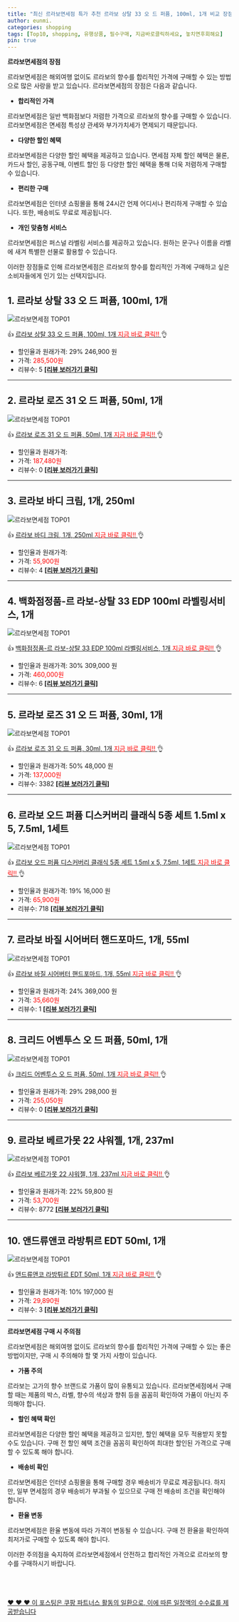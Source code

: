 ```yaml
---
title: "최신 르라보면세점 특가 추천 르라보 상탈 33 오 드 퍼퓸, 100ml, 1개 비교 장점"
author: eunmi.
categories: shopping
tags: [Top10, shopping, 유행상품, 필수구매, 지금바로클릭하세요, 놓치면후회해요]
pin: true
---
```

**르라보면세점의 장점**

르라보면세점은 해외여행 없이도 르라보의 향수를 합리적인 가격에 구매할 수 있는 방법으로 많은 사랑을 받고 있습니다. 르라보면세점의 장점은 다음과 같습니다.

* **합리적인 가격**

르라보면세점은 일반 백화점보다 저렴한 가격으로 르라보의 향수를 구매할 수 있습니다. 르라보면세점은 면세점 특성상 관세와 부가가치세가 면제되기 때문입니다.

* **다양한 할인 혜택**

르라보면세점은 다양한 할인 혜택을 제공하고 있습니다. 면세점 자체 할인 혜택은 물론, 카드사 할인, 공동구매, 이벤트 할인 등 다양한 할인 혜택을 통해 더욱 저렴하게 구매할 수 있습니다.

* **편리한 구매**

르라보면세점은 인터넷 쇼핑몰을 통해 24시간 언제 어디서나 편리하게 구매할 수 있습니다. 또한, 배송비도 무료로 제공됩니다.

* **개인 맞춤형 서비스**

르라보면세점은 퍼스널 라벨링 서비스를 제공하고 있습니다. 원하는 문구나 이름을 라벨에 새겨 특별한 선물로 활용할 수 있습니다.

이러한 장점들로 인해 르라보면세점은 르라보의 향수를 합리적인 가격에 구매하고 싶은 소비자들에게 인기 있는 선택지입니다.

   

## 1. 르라보 상탈 33 오 드 퍼퓸, 100ml, 1개

![르라보면세점 TOP01](https://thumbnail6.coupangcdn.com/thumbnails/remote/230x230ex/image/vendor_inventory/ca34/f82413402e9a8e1e11fde9142227d09a66f7faca11c10647b7ce1ccc320e.png)


👍 [르라보 상탈 33 오 드 퍼퓸, 100ml, 1개 <font color=red> 지금 바로 클릭!! </font> ](https://link.coupang.com/re/AFFSDP?lptag=AF3617701&subid=GithubCoopas&pageKey=6717881655&traceid=V0-153&itemId=15617369085&vendorItemId=82835192949) 👌 


- 할인율과 원래가격: 29%  246,900   원
- 가격: <span style='color:red'>285,500원</span>
- 리뷰수: 5  [**[리뷰 보러가기 클릭]**](https://link.coupang.com/re/AFFSDP?lptag=AF3617701&subid=GithubCoopas&pageKey=6717881655&traceid=V0-153&itemId=15617369085&vendorItemId=82835192949)

---


   

## 2. 르라보 로즈 31 오 드 퍼퓸, 50ml, 1개

![르라보면세점 TOP01](https://thumbnail9.coupangcdn.com/thumbnails/remote/230x230ex/image/vendor_inventory/a102/45fd427e3025c6d25570fd602de4f27d4396854682833993fb5d850a35d1.png)


👍 [르라보 로즈 31 오 드 퍼퓸, 50ml, 1개 <font color=red> 지금 바로 클릭!! </font> ](https://link.coupang.com/re/AFFSDP?lptag=AF3617701&subid=GithubCoopas&pageKey=6638384480&traceid=V0-153&itemId=15165560253&vendorItemId=82386951945) 👌 


- 할인율과 원래가격: 
- 가격: <span style='color:red'>187,480원</span>
- 리뷰수: 0  [**[리뷰 보러가기 클릭]**](https://link.coupang.com/re/AFFSDP?lptag=AF3617701&subid=GithubCoopas&pageKey=6638384480&traceid=V0-153&itemId=15165560253&vendorItemId=82386951945)

---


   

## 3. 르라보 바디 크림, 1개, 250ml

![르라보면세점 TOP01](https://thumbnail7.coupangcdn.com/thumbnails/remote/230x230ex/image/vendor_inventory/a73e/5d0078b4641943b4c0fb658a69a931599cebce76c1f741e96ca3026ab0fc.jpg)


👍 [르라보 바디 크림, 1개, 250ml <font color=red> 지금 바로 클릭!! </font> ](https://link.coupang.com/re/AFFSDP?lptag=AF3617701&subid=GithubCoopas&pageKey=7077301818&traceid=V0-153&itemId=17594768664&vendorItemId=84761146500) 👌 


- 할인율과 원래가격: 
- 가격: <span style='color:red'>55,900원</span>
- 리뷰수: 4  [**[리뷰 보러가기 클릭]**](https://link.coupang.com/re/AFFSDP?lptag=AF3617701&subid=GithubCoopas&pageKey=7077301818&traceid=V0-153&itemId=17594768664&vendorItemId=84761146500)

---


   

## 4. 백화점정품-르 라보-상탈 33 EDP 100ml 라벨링서비스, 1개

![르라보면세점 TOP01](https://thumbnail9.coupangcdn.com/thumbnails/remote/230x230ex/image/vendor_inventory/9ee4/1fa0328d230c97e8371576787602f842c8eef1bf3bdd7dfc4089c7b43117.jpg)


👍 [백화점정품-르 라보-상탈 33 EDP 100ml 라벨링서비스, 1개 <font color=red> 지금 바로 클릭!! </font> ](https://link.coupang.com/re/AFFSDP?lptag=AF3617701&subid=GithubCoopas&pageKey=7338722392&traceid=V0-153&itemId=17603857091&vendorItemId=82653511762) 👌 


- 할인율과 원래가격: 30%  309,000   원
- 가격: <span style='color:red'>460,000원</span>
- 리뷰수: 6  [**[리뷰 보러가기 클릭]**](https://link.coupang.com/re/AFFSDP?lptag=AF3617701&subid=GithubCoopas&pageKey=7338722392&traceid=V0-153&itemId=17603857091&vendorItemId=82653511762)

---


   

## 5. 르라보 로즈 31 오 드 퍼퓸, 30ml, 1개

![르라보면세점 TOP01](https://thumbnail7.coupangcdn.com/thumbnails/remote/230x230ex/image/vendor_inventory/a138/8b82c09967a37bcff8f8bc5249aa7a5b34ae13a0e8a5a6d0089134fd1cc4.png)


👍 [르라보 로즈 31 오 드 퍼퓸, 30ml, 1개 <font color=red> 지금 바로 클릭!! </font> ](https://link.coupang.com/re/AFFSDP?lptag=AF3617701&subid=GithubCoopas&pageKey=6638384480&traceid=V0-153&itemId=15165560252&vendorItemId=82386951935) 👌 


- 할인율과 원래가격: 50%  48,000   원
- 가격: <span style='color:red'>137,000원</span>
- 리뷰수: 3382  [**[리뷰 보러가기 클릭]**](https://link.coupang.com/re/AFFSDP?lptag=AF3617701&subid=GithubCoopas&pageKey=6638384480&traceid=V0-153&itemId=15165560252&vendorItemId=82386951935)

---


   

## 6. 르라보 오드 퍼퓸 디스커버리 클래식 5종 세트 1.5ml x 5, 7.5ml, 1세트

![르라보면세점 TOP01](https://thumbnail10.coupangcdn.com/thumbnails/remote/230x230ex/image/vendor_inventory/f155/2cd2533dc6104653ec5a0ba217d7e15e60bcf6482cb3419f072d835856ef.jpg)


👍 [르라보 오드 퍼퓸 디스커버리 클래식 5종 세트 1.5ml x 5, 7.5ml, 1세트 <font color=red> 지금 바로 클릭!! </font> ](https://link.coupang.com/re/AFFSDP?lptag=AF3617701&subid=GithubCoopas&pageKey=6614600860&traceid=V0-153&itemId=15013713545&vendorItemId=82236481323) 👌 


- 할인율과 원래가격: 19%  16,000   원
- 가격: <span style='color:red'>65,900원</span>
- 리뷰수: 718  [**[리뷰 보러가기 클릭]**](https://link.coupang.com/re/AFFSDP?lptag=AF3617701&subid=GithubCoopas&pageKey=6614600860&traceid=V0-153&itemId=15013713545&vendorItemId=82236481323)

---


   

## 7. 르라보 바질 시어버터 핸드포마드, 1개, 55ml

![르라보면세점 TOP01](https://thumbnail7.coupangcdn.com/thumbnails/remote/230x230ex/image/vendor_inventory/89e9/2a8d1db3b18f6a3667905d103d49faa884547eb9557d457e0a3f2ba0f23d.jpg)


👍 [르라보 바질 시어버터 핸드포마드, 1개, 55ml <font color=red> 지금 바로 클릭!! </font> ](https://link.coupang.com/re/AFFSDP?lptag=AF3617701&subid=GithubCoopas&pageKey=6516845173&traceid=V0-153&itemId=14419874081&vendorItemId=81663742433) 👌 


- 할인율과 원래가격: 24%  369,000   원
- 가격: <span style='color:red'>35,660원</span>
- 리뷰수: 1  [**[리뷰 보러가기 클릭]**](https://link.coupang.com/re/AFFSDP?lptag=AF3617701&subid=GithubCoopas&pageKey=6516845173&traceid=V0-153&itemId=14419874081&vendorItemId=81663742433)

---


   

## 8. 크리드 어벤투스 오 드 퍼퓸, 50ml, 1개

![르라보면세점 TOP01](https://thumbnail7.coupangcdn.com/thumbnails/remote/230x230ex/image/vendor_inventory/c387/c542144c5223db9cb4f05d00d479f743538d72a3aef26ddb639bb7153cb7.jpg)


👍 [크리드 어벤투스 오 드 퍼퓸, 50ml, 1개 <font color=red> 지금 바로 클릭!! </font> ](https://link.coupang.com/re/AFFSDP?lptag=AF3617701&subid=GithubCoopas&pageKey=7069946280&traceid=V0-153&itemId=17553882699&vendorItemId=84720721899) 👌 


- 할인율과 원래가격: 29%  298,000   원
- 가격: <span style='color:red'>255,050원</span>
- 리뷰수: 0  [**[리뷰 보러가기 클릭]**](https://link.coupang.com/re/AFFSDP?lptag=AF3617701&subid=GithubCoopas&pageKey=7069946280&traceid=V0-153&itemId=17553882699&vendorItemId=84720721899)

---


   

## 9. 르라보 베르가못 22 샤워젤, 1개, 237ml

![르라보면세점 TOP01](https://thumbnail6.coupangcdn.com/thumbnails/remote/230x230ex/image/vendor_inventory/cefd/8223febeef8eb647cc9da205b3bf5d9c27a834967f543ed6670b8da9d196.jpg)


👍 [르라보 베르가못 22 샤워젤, 1개, 237ml <font color=red> 지금 바로 클릭!! </font> ](https://link.coupang.com/re/AFFSDP?lptag=AF3617701&subid=GithubCoopas&pageKey=7077301806&traceid=V0-153&itemId=17594768599&vendorItemId=84761146438) 👌 


- 할인율과 원래가격: 22%  59,800   원
- 가격: <span style='color:red'>53,700원</span>
- 리뷰수: 8772  [**[리뷰 보러가기 클릭]**](https://link.coupang.com/re/AFFSDP?lptag=AF3617701&subid=GithubCoopas&pageKey=7077301806&traceid=V0-153&itemId=17594768599&vendorItemId=84761146438)

---


   

## 10. 앤드류앤코 라방튀르 EDT 50ml, 1개

![르라보면세점 TOP01](https://thumbnail6.coupangcdn.com/thumbnails/remote/230x230ex/image/vendor_inventory/8746/0b576f1345e489b4b1fa59cea2f092f21b3727512c907e11c81384732a73.jpg)


👍 [앤드류앤코 라방튀르 EDT 50ml, 1개 <font color=red> 지금 바로 클릭!! </font> ](https://link.coupang.com/re/AFFSDP?lptag=AF3617701&subid=GithubCoopas&pageKey=7294727963&traceid=V0-153&itemId=18652666755&vendorItemId=85787485356) 👌 


- 할인율과 원래가격: 10%  197,000   원
- 가격: <span style='color:red'>29,890원</span>
- 리뷰수: 3  [**[리뷰 보러가기 클릭]**](https://link.coupang.com/re/AFFSDP?lptag=AF3617701&subid=GithubCoopas&pageKey=7294727963&traceid=V0-153&itemId=18652666755&vendorItemId=85787485356)

---
**르라보면세점 구매 시 주의점**

르라보면세점은 해외여행 없이도 르라보의 향수를 합리적인 가격에 구매할 수 있는 좋은 방법이지만, 구매 시 주의해야 할 몇 가지 사항이 있습니다.

* **가품 주의**

르라보는 고가의 향수 브랜드로 가품이 많이 유통되고 있습니다. 르라보면세점에서 구매할 때는 제품의 박스, 라벨, 향수의 색상과 향취 등을 꼼꼼히 확인하여 가품이 아닌지 주의해야 합니다.

* **할인 혜택 확인**

르라보면세점은 다양한 할인 혜택을 제공하고 있지만, 할인 혜택을 모두 적용받지 못할 수도 있습니다. 구매 전 할인 혜택 조건을 꼼꼼히 확인하여 최대한 할인된 가격으로 구매할 수 있도록 해야 합니다.

* **배송비 확인**

르라보면세점은 인터넷 쇼핑몰을 통해 구매할 경우 배송비가 무료로 제공됩니다. 하지만, 일부 면세점의 경우 배송비가 부과될 수 있으므로 구매 전 배송비 조건을 확인해야 합니다.

* **환율 변동**

르라보면세점은 환율 변동에 따라 가격이 변동될 수 있습니다. 구매 전 환율을 확인하여 최저가로 구매할 수 있도록 해야 합니다.

이러한 주의점을 숙지하여 르라보면세점에서 안전하고 합리적인 가격으로 르라보의 향수를 구매하시기 바랍니다.<br><br><br><br><br> [ ❤ ❤ ❤ 이 포스팅은 쿠팡 파트너스 활동의 일환으로, 이에 따른 일정액의 수수료를 제공받습니다](https://link.coupang.com/a/bcEFyh)